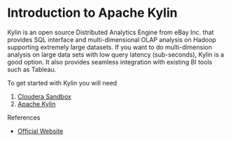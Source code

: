 # Introduction to Apache Kylin

Kylin is an open source Distributed Analytics Engine from eBay Inc. that provides SQL interface and multi-dimensional OLAP analysis on Hadoop supporting extremely large datasets. 
If you want to do multi-dimension analysis on large data sets with low query latency (sub-seconds), Kylin is a good option. It also provides seamless integration with existing BI tools such as Tableau.

To get started with Kylin you will need

1. [Cloudera Sandbox](http://www.cloudera.com/downloads/quickstart_vms/5-7.html)
2. [Apache Kylin](http://wwwftp.ciril.fr/pub/apache/kylin/apache-kylin-1.5.2.1/)



References

* [Official Website](http://kylin.apache.org/)
